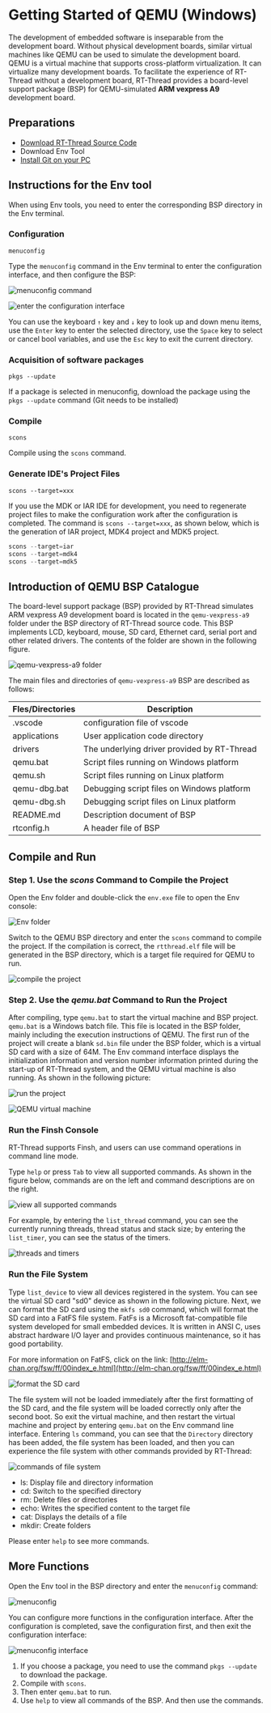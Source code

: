 # Getting Started of QEMU (Windows)

The development of embedded software is inseparable from the development board. Without physical development boards, similar virtual machines like QEMU can be used to simulate the development board. QEMU is a virtual machine that supports cross-platform virtualization. It can virtualize many development boards. To facilitate the experience of RT-Thread without a development board, RT-Thread provides a board-level support package (BSP) for QEMU-simulated **ARM vexpress A9** development board.

## Preparations

- [Download RT-Thread Source Code](https://github.com/RT-Thread/rt-thread)
- Download Env Tool
- [Install Git on your PC](https://www.git-scm.com/download/)


## Instructions for the Env tool

When using Env tools, you need to enter the corresponding BSP directory in the Env terminal.

### Configuration

```
menuconfig
```

Type the `menuconfig` command in the Env terminal to enter the configuration interface, and then configure the BSP:

![menuconfig command](figures/win-menuconfig.png)

![enter the configuration interface](figures/env_menu.png)

You can use the keyboard `↑` key and `↓` key to look up and down menu items, use the `Enter` key to enter the selected directory, use the `Space` key to select or cancel bool variables, and use the `Esc` key to exit the current directory.

### Acquisition of software packages

```
pkgs --update
```

If a package is selected in menuconfig, download the package using the `pkgs --update` command (Git needs to be installed)

### Compile

```
scons
```

Compile using the `scons` command.

### Generate IDE's Project Files

```
scons --target=xxx
```

If you use the MDK or IAR IDE for development, you need to regenerate project files to make the configuration work after the configuration is completed. The command is `scons --target=xxx`, as shown below, which is the generation of IAR project, MDK4 project and MDK5 project.

```c
scons --target=iar
scons --target=mdk4
scons --target=mdk5
```

## Introduction of QEMU BSP Catalogue

The board-level support package (BSP) provided by RT-Thread simulates ARM vexpress A9 development board is located in the `qemu-vexpress-a9` folder under the BSP directory of RT-Thread source code. This BSP implements LCD, keyboard, mouse, SD card, Ethernet card, serial port and other related drivers. The contents of the folder are shown in the following figure.

![qemu-vexpress-a9 folder](figures/qemubsp.png)

The main files and directories of `qemu-vexpress-a9` BSP are described as follows:

| Fles/Directories | Description                                 |
| ---------------- | ------------------------------------------- |
| .vscode          | configuration file of vscode                |
| applications     | User application code directory             |
| drivers          | The underlying driver provided by RT-Thread |
| qemu.bat         | Script files running on Windows platform    |
| qemu.sh          | Script files running on Linux platform      |
| qemu-dbg.bat     | Debugging script files on Windows platform  |
| qemu-dbg.sh      | Debugging script files on Linux platform    |
| README.md        | Description document of BSP                 |
| rtconfig.h       | A header file of BSP                        |

## Compile and Run

### Step 1. Use the *scons* Command to Compile the Project

Open the Env folder and double-click the `env.exe` file to open the Env console:

![Env folder](figures/env.png)

Switch to the QEMU BSP directory and enter the `scons` command to compile the project. If the compilation is correct, the `rtthread.elf`  file will be generated in the BSP directory, which is a target file required for QEMU to run.

![compile the project](figures/scons.png)

### Step 2. Use the *qemu.bat* Command to Run the Project 

After compiling, type `qemu.bat` to start the virtual machine and BSP project. `qemu.bat` is a Windows batch file. This file is located in the BSP folder, mainly including the execution instructions of QEMU. The first run of the project will create a blank `sd.bin` file under the BSP folder, which is a virtual SD card with a size of 64M. The Env command interface displays the initialization information and version number information printed during the start-up of RT-Thread system, and the QEMU virtual machine is also running. As shown in the following picture:

![run the project](figures/qemu.bat.png)

![QEMU virtual machine](figures/qemu.png)

### Run the Finsh Console

RT-Thread supports Finsh, and users can use command operations in command line mode.

Type `help` or press `Tab` to view all supported commands. As shown in the figure below, commands are on the left and command descriptions are on the right.

![view all supported commands](figures/finsh-cmd.png)

For example, by entering the `list_thread` command, you can see the currently running threads, thread status and stack size; by entering the `list_timer`, you can see the status of the timers.

![threads and timers](figures/finsh-thread.png)

### Run the File System

Type `list_device` to view all devices registered in the system. You can see the virtual SD card "sd0" device as shown in the following picture. Next, we can format the SD card using the `mkfs sd0` command, which will format the SD card into a FatFS file system. FatFs is a Microsoft fat-compatible file system developed for small embedded devices. It is written in ANSI C, uses abstract hardware I/O layer and provides continuous maintenance, so it has good portability.

For more information on FatFS, click on the link: [http://elm-chan.org/fsw/ff/00index_e.html](http://elm-chan.org/fsw/ff/00index_e.html)

![format the SD card ](figures/mkfs-sd0.png)

The file system will not be loaded immediately after the first formatting of the SD card, and the file system will be loaded correctly only after the second boot. So exit the virtual machine, and then restart the virtual machine and project by entering `qemu.bat` on the Env command line interface. Entering `ls` command, you can see that the `Directory` directory has been added, the file system has been loaded, and then you can experience the file system with other commands provided by RT-Thread:

![commands of file system](figures/echo-cat.png)

- ls: Display file and directory information
- cd: Switch to the specified directory
- rm: Delete files or directories
- echo: Writes the specified content to the target file
- cat: Displays the details of a file
- mkdir: Create folders

Please enter `help` to see more commands.

## More Functions

Open the Env tool in the BSP directory and enter the `menuconfig` command:

![menuconfig](figures/menuconfig.png)

You can configure more functions in the configuration interface. After the configuration is completed, save the configuration first, and then exit the configuration interface:

![menuconfig interface](figures/menuconfig_menu.png)

1. If you choose a package, you need to use the command `pkgs --update` to download the package.
2. Compile with `scons`.
3. Then enter `qemu.bat` to run.
4. Use `help` to view all commands of the BSP. And then use the commands.
